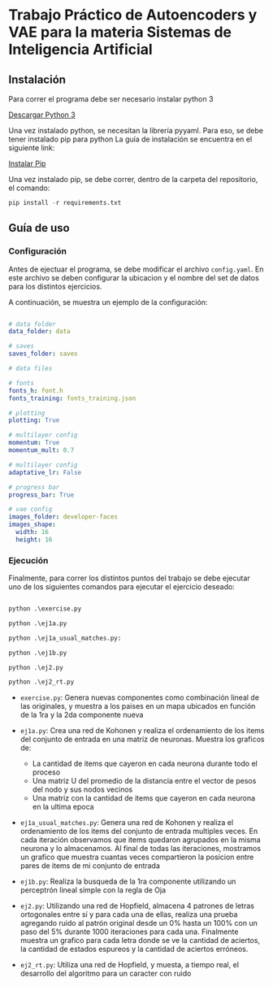 # Trabajo Práctico de Autoencoders y VAE para la materia Sistemas de Inteligencia Artificial

## Instalación

Para correr el programa debe ser necesario instalar python 3

[Descargar Python 3](https://www.python.org/downloads/)

Una vez instalado python, se necesitan la librería pyyaml.
Para eso, se debe tener instalado pip para python
La guía de instalación se encuentra en el siguiente link:

[Instalar Pip](https://tecnonucleous.com/2018/01/28/como-instalar-pip-para-python-en-windows-mac-y-linux/)

Una vez instalado pip, se debe correr, dentro de la carpeta del repositorio, el comando:

```python
pip install -r requirements.txt
```

## Guía de uso

### Configuración

Antes de ejectuar el programa, se debe modificar el archivo `config.yaml`.
En este archivo se deben configurar la ubicacion y el nombre del set de datos para los distintos ejercicios.

A continuación, se muestra un ejemplo de la configuración:

```yaml

# data folder
data_folder: data

# saves
saves_folder: saves

# data files

# fonts
fonts_h: font.h
fonts_training: fonts_training.json

# plotting
plotting: True

# multilayer config
momentum: True
momentum_mult: 0.7

# multilayer config
adaptative_lr: False

# progress bar
progress_bar: True

# vae config
images_folder: developer-faces
images_shape:
  width: 16
  height: 16


```

### Ejecución

Finalmente, para correr los distintos puntos del trabajo se debe ejecutar uno de los siguientes comandos para ejecutar el ejercicio deseado:

```python

python .\exercise.py

python .\ej1a.py

python .\ej1a_usual_matches.py:

python .\ej1b.py

python .\ej2.py

python .\ej2_rt.py

```

* `exercise.py`:
    Genera nuevas componentes como combinación lineal de las originales, y muestra a los paises en un mapa ubicados en función de la 1ra y la 2da componente nueva

* `ej1a.py`:
    Crea una red de Kohonen y realiza el ordenamiento de los items del conjunto de entrada en una matriz de neuronas. Muestra los graficos de:         
    * La cantidad de items que cayeron en cada neurona durante todo el proceso
    * Una matriz U del promedio de la distancia entre el vector de pesos del nodo y sus nodos vecinos
    * Una matriz con la cantidad de items que cayeron en cada neurona en la ultima epoca


* `ej1a_usual_matches.py`:
    Genera una red de Kohonen y realiza el ordenamiento de los items del conjunto de entrada multiples veces. En cada iteración observamos que items quedaron agrupados en la misma neurona y lo almacenamos. Al final de todas las iteraciones, mostramos un grafico que muestra cuantas veces compartieron la posicion entre pares de items de mi conjunto de entrada

* `ej1b.py`:
    Realiza la busqueda de la 1ra componente utilizando un perceptrón lineal simple con la regla de Oja

* `ej2.py`:
    Utilizando una red de Hopfield, almacena 4 patrones de letras ortogonales entre sí y para cada una de ellas, realiza una prueba agregando ruido al patrón original desde un 0% hasta un 100% con un paso del 5% durante 1000 iteraciones para cada una. Finalmente muestra un grafico para cada letra donde se ve la cantidad de aciertos, la cantidad de estados espureos y la cantidad de aciertos erróneos.

* `ej2_rt.py`:
    Utiliza una red de Hopfield, y muesta, a tiempo real, el desarrollo del algoritmo para un caracter con ruido
